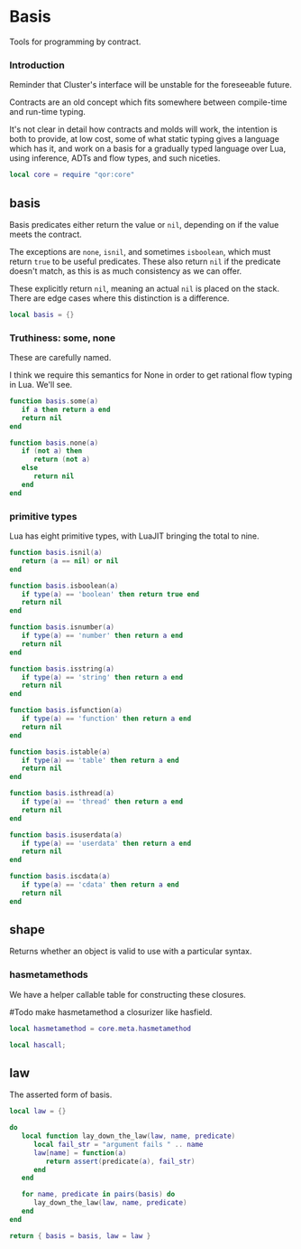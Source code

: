 # Basis


Tools for programming by contract\.


### Introduction

Reminder that Cluster's interface will be unstable for the foreseeable future\.

Contracts are an old concept which fits somewhere between compile\-time and
run\-time typing\.

It's not clear in detail how contracts and molds will work, the intention is
both to provide, at low cost, some of what static typing gives a language
which has it, and work on a basis for a gradually typed language over Lua,
using inference, ADTs and flow types, and such niceties\.

```lua
local core = require "qor:core"
```


## basis

  Basis predicates either return the value or `nil`, depending on if the value
meets the contract\.

The exceptions are `none`, `isnil`, and sometimes `isboolean`, which must
return `true` to be useful predicates\.  These also return `nil` if the
predicate doesn't match, as this is as much consistency as we can offer\.

These explicitly return `nil`, meaning an actual `nil` is placed on the stack\.
There are edge cases where this distinction is a difference\.

```lua
local basis = {}
```


### Truthiness: some, none

These are carefully named\.

I think we require this semantics for None in order to get rational flow
typing in Lua\.   We'll see\.

```lua
function basis.some(a)
   if a then return a end
   return nil
end
```

```lua
function basis.none(a)
   if (not a) then
      return (not a)
   else
      return nil
   end
end
```


### primitive types

Lua has eight primitive types, with LuaJIT bringing the total to nine\.

```lua
function basis.isnil(a)
   return (a == nil) or nil
end
```


```lua
function basis.isboolean(a)
   if type(a) == 'boolean' then return true end
   return nil
end
```

```lua
function basis.isnumber(a)
   if type(a) == 'number' then return a end
   return nil
end
```

```lua
function basis.isstring(a)
   if type(a) == 'string' then return a end
   return nil
end
```

```lua
function basis.isfunction(a)
   if type(a) == 'function' then return a end
   return nil
end
```

```lua
function basis.istable(a)
   if type(a) == 'table' then return a end
   return nil
end
```

```lua
function basis.isthread(a)
   if type(a) == 'thread' then return a end
   return nil
end
```

```lua
function basis.isuserdata(a)
   if type(a) == 'userdata' then return a end
   return nil
end
```

```lua
function basis.iscdata(a)
   if type(a) == 'cdata' then return a end
   return nil
end
```


## shape

Returns whether an object is valid to use with a particular syntax\.


### hasmetamethods

  We have a helper callable table for constructing these closures\.

  \#Todo make hasmetamethod a closurizer like hasfield\.

```lua
local hasmetamethod = core.meta.hasmetamethod
```

```lua
local hascall;
```


## law

The asserted form of basis\.

```lua
local law = {}
```

```lua
do
   local function lay_down_the_law(law, name, predicate)
      local fail_str = "argument fails " .. name
      law[name] = function(a)
         return assert(predicate(a), fail_str)
      end
   end

   for name, predicate in pairs(basis) do
      lay_down_the_law(law, name, predicate)
   end
end
```

```lua
return { basis = basis, law = law }
```
